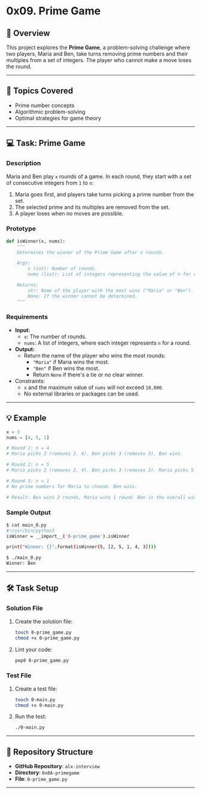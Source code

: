 # 0x09. Prime Game

## 📖 Overview
This project explores the **Prime Game**, a problem-solving challenge where two players, Maria and Ben, take turns removing prime numbers and their multiples from a set of integers. The player who cannot make a move loses the round.

---

## 📃 Topics Covered
- Prime number concepts
- Algorithmic problem-solving
- Optimal strategies for game theory

---

## 💻 Task: Prime Game

### Description
Maria and Ben play `x` rounds of a game. In each round, they start with a set of consecutive integers from `1` to `n`:
1. Maria goes first, and players take turns picking a prime number from the set.
2. The selected prime and its multiples are removed from the set.
3. A player loses when no moves are possible.

### Prototype
```python
def isWinner(x, nums):
    """
    Determines the winner of the Prime Game after x rounds.

    Args:
        x (int): Number of rounds.
        nums (list): List of integers representing the value of n for each round.

    Returns:
        str: Name of the player with the most wins ("Maria" or "Ben").
        None: If the winner cannot be determined.
    """
```

### Requirements
- **Input:**
  - `x`: The number of rounds.
  - `nums`: A list of integers, where each integer represents `n` for a round.
- **Output:**
  - Return the name of the player who wins the most rounds:
    - `"Maria"` if Maria wins the most.
    - `"Ben"` if Ben wins the most.
    - Return `None` if there's a tie or no clear winner.
- Constraints:
  - `x` and the maximum value of `nums` will not exceed `10,000`.
  - No external libraries or packages can be used.

---

## 💡 Example

```python
x = 3
nums = [4, 5, 1]

# Round 1: n = 4
# Maria picks 2 (removes 2, 4). Ben picks 3 (removes 3). Ben wins.

# Round 2: n = 5
# Maria picks 2 (removes 2, 4). Ben picks 3 (removes 3). Maria picks 5 (removes 5). Maria wins.

# Round 3: n = 1
# No prime numbers for Maria to choose. Ben wins.

# Result: Ben wins 2 rounds, Maria wins 1 round. Ben is the overall winner.
```

### Sample Output
```bash
$ cat main_0.py
#!/usr/bin/python3
isWinner = __import__('0-prime_game').isWinner

print("Winner: {}".format(isWinner(5, [2, 5, 1, 4, 3])))

$ ./main_0.py
Winner: Ben
```

---

## 🛠️ Task Setup
### Solution File
1. Create the solution file:
   ```bash
   touch 0-prime_game.py
   chmod +x 0-prime_game.py
   ```

2. Lint your code:
   ```bash
   pep8 0-prime_game.py
   ```

### Test File
1. Create a test file:
   ```bash
   touch 0-main.py
   chmod +x 0-main.py
   ```

2. Run the test:
   ```bash
   ./0-main.py
   ```

---

## 🔧 Repository Structure
- **GitHub Repository**: `alx-interview`
- **Directory**: `0x0A-primegame`
- **File**: `0-prime_game.py`

--- 
